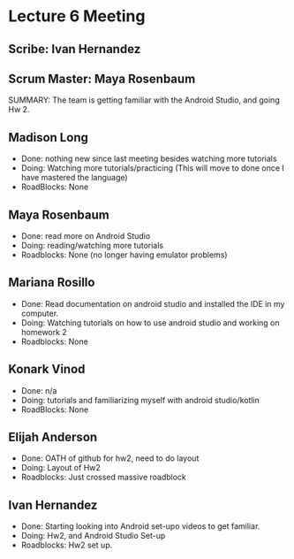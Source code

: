 # Lecture 6 Meeting

## Scribe: Ivan Hernandez
## Scrum Master: Maya Rosenbaum

SUMMARY: The team is getting familiar with the Android Studio, and going Hw 2.

## Madison Long
- Done: nothing new since last meeting besides watching more tutorials
- Doing: Watching more tutorials/practicing (This will move to done once I have mastered the language)
- RoadBlocks: None

## Maya Rosenbaum
- Done: read more on Android Studio
- Doing: reading/watching more tutorials
- Roadblocks: None (no longer having emulator problems)

## Mariana Rosillo
- Done: Read documentation on android studio and installed the IDE in my computer.
- Doing: Watching tutorials on how to use android studio and working on homework 2
- Roadblocks: None

## Konark Vinod
- Done: n/a
- Doing: tutorials and familiarizing myself with android studio/kotlin
- RoadBlocks: None

## Elijah Anderson
- Done: OATH of github for hw2, need to do layout
- Doing: Layout of Hw2
- Roadblocks: Just crossed massive roadblock

## Ivan Hernandez
- Done: Starting looking into Android set-upo videos to get familiar.
- Doing: Hw2, and Android Studio Set-up
- Roadblocks: Hw2 set up.

